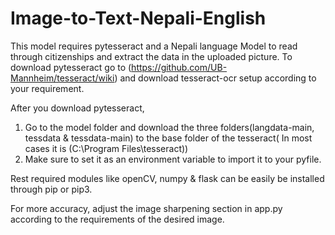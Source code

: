 # Image-to-Text-Nepali-English
This model requires pytesseract and a Nepali  language Model to read through citizenships and extract the data in the uploaded picture. 
To download pytesseract go to (https://github.com/UB-Mannheim/tesseract/wiki) and download tesseract-ocr setup according to your requirement.

After you download pytesseract, 
1. Go to the model folder and download the three folders(langdata-main, tessdata & tessdata-main) to the base folder of the tesseract( In most cases it is (C:\Program Files\tesseract\))
2. Make sure to set it as an environment variable to import it to your pyfile.

Rest required modules like openCV, numpy & flask can be easily be installed through pip or pip3.



For more accuracy, adjust the image sharpening section in app.py according to the requirements of the desired image.
